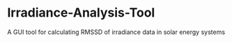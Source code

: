 # Irradiance-Analysis-Tool
A GUI tool for calculating RMSSD of irradiance data in solar energy systems
